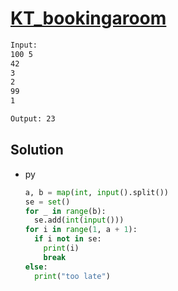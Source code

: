 # [KT_bookingaroom](https://open.kattis.com/problems/bookingaroom)



```txt
Input:
100 5
42
3
2
99
1

Output: 23
```

## Solution

* py

  ```py
  a, b = map(int, input().split())
  se = set()
  for _ in range(b):
    se.add(int(input()))
  for i in range(1, a + 1):
    if i not in se:
      print(i)
      break
  else:
    print("too late")
  ```
